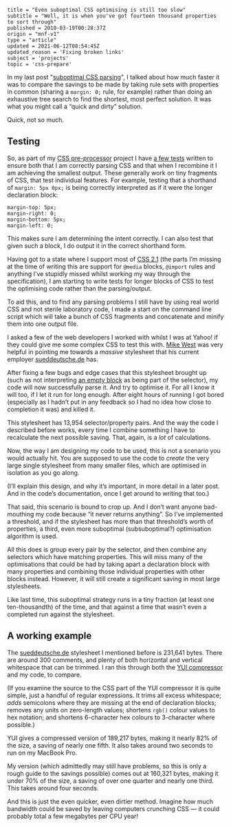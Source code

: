 ```
title = "Even suboptimal CSS optimising is still too slow"
subtitle = "Well, it is when you've got fourteen thousand properties to sort through"
published = 2010-03-19T00:28:37Z
origin = "mnf-v1"
type = "article"
updated = 2021-06-12T08:54:45Z
updated_reason = 'Fixing broken links'
subject = 'projects'
topic = 'css-prepare'
```

In my last post "[suboptimal CSS parsing][lp]", I talked about how much faster
it was to compare the savings to be made by taking rule sets with properties
in common (sharing a `margin: 0;` rule, for example) rather than doing an
exhaustive tree search to find the shortest, most perfect solution. It was
what you might call a “quick and dirty” solution.

Quick, not so much.


## Testing

So, as part of my [CSS pre-processor][css] project I have [a few tests][t]
written to ensure both that I am correctly parsing CSS and that when I
recombine it I am achieving the smallest output. These generally work on tiny
fragments of CSS, that test individual features. For example, testing that a
shorthand of `margin: 5px 0px;` is being correctly interpreted as if it were
the longer declaration block:

    margin-top: 5px;
    margin-right: 0;
    margin-bottom: 5px;
    margin-left: 0;

This makes sure I am determining the intent correctly. I can also test that
given such a block, I do output it in the correct shorthand form.

Having got to a state where I support most of [CSS 2.1][21] (the parts I’m
missing at the time of writing this are support for `@media` blocks, `@import`
rules and anything I’ve stupidly missed whilst working my way through the
specification), I am starting to write tests for longer blocks of CSS to test
the optimising code rather than the parsing/output.

To aid this, and to find any parsing problems I still have by using real world
CSS and not sterile laboratory code, I made a start on the command line script
which will take a bunch of CSS fragments and concatenate and minify them into
one output file.

I asked a few of the web developers I worked with whilst I was at Yahoo! if
they could give me some complex CSS to test this with. [Mike
West][mw] was very helpful in pointing me towards a
*massive* stylesheet that his current employer
[sueddeutsche.de][sd] has.

After fixing a few bugs and edge cases that this stylesheet brought up (such
as not interpreting [an empty block][em] as being part of the selector), my
code will now successfully parse it. And try to optimise it. For all I know it
will too, if I let it run for long enough. After eight hours of running I got
bored (especially as I hadn’t put in any feedback so I had no idea how close
to completion it was) and killed it.

This stylesheet has 13,954 selector/property pairs. And the way the code I
described before works, every time I combine something I have to recalculate
the next possible saving. That, again, is a *lot* of calculations.

Now, the way I am designing my code to be used, this is not a scenario you
would actually hit. You are supposed to use the code to *create* the very
large single stylesheet from many smaller files, which are optimised in
isolation as you go along.

(I’ll explain this design, and why it’s important, in more detail in a later
post. And in the code’s documentation, once I get around to writing that too.)

That said, this scenario is bound to crop up. And I don’t want anyone
bad-mouthing my code because “it never returns anything”. So I’ve implemented
a threshold, and if the stylesheet has more than that threshold’s worth of
properties, a third, even more suboptimal (subsuboptimal?) optimisation
algorithm is used.

All this does is group every pair by the selector, and then combine any
selectors which have matching properties. This will miss many of the
optimisations that could be had by taking apart a declaration block with many
properties and combining those individual properties with other blocks
instead. However, it will still create a significant saving in most large
stylesheets.

Like last time, this suboptimal strategy runs in a tiny fraction (at least one
ten-thousandth) of the time, and that against a time that wasn’t even a
completed run against the stylesheet.


## A working example

The [sueddeutsche.de][sd] stylesheet I mentioned before is 231,641 bytes.
There are around 300 comments, and plenty of both horizontal and vertical
whitespace that can be trimmed. I ran this through both the [YUI
compressor][yui] and my code, to compare.

(If you examine the source to the CSS part of the YUI compressor it is quite
simple, just a handful of regular expressions. It trims all excess whitespace;
*adds* semicolons where they are missing at the end of declaration blocks;
removes any units on zero-length values; shortens `rgb()` colour values to hex
notation; and shortens 6-character hex colours to 3-character where possible.)

YUI gives a compressed version of 189,217 bytes, making it nearly 82% of the
size, a saving of nearly one fifth. It also takes around two seconds to run on
my MacBook Pro.

My version (which admittedly may still have problems, so this is only a rough
guide to the savings possible) comes out at 160,321 bytes, making it under 70%
of the size, a saving of over one quarter and nearly one third. This takes
around four seconds.

And this is just the even quicker, even dirtier method. Imagine how much
bandwidth could be saved by leaving computers crunching CSS — it could
probably total a few megabytes per CPU year!


[lp]: /projects/css-prepare/suboptimal-css-optimising
[css]: https://github.com/norm/CSS-Prepare/
[t]: https://github.com/norm/CSS-Prepare/tree/master/p5-CSS-Prepare/t/
[21]: https://www.w3.org/TR/CSS21/
[mw]: https://mikewest.org/
[sd]: https://www.sueddeutsche.de/
[em]: https://github.com/norm/CSS-Prepare/commit/e0da0314b4b478f2d9ca5fc62e5ae110e7cc8106
[yui]: https://web.archive.org/web/2010033100000/http://developer.yahoo.com/yui/compressor/
